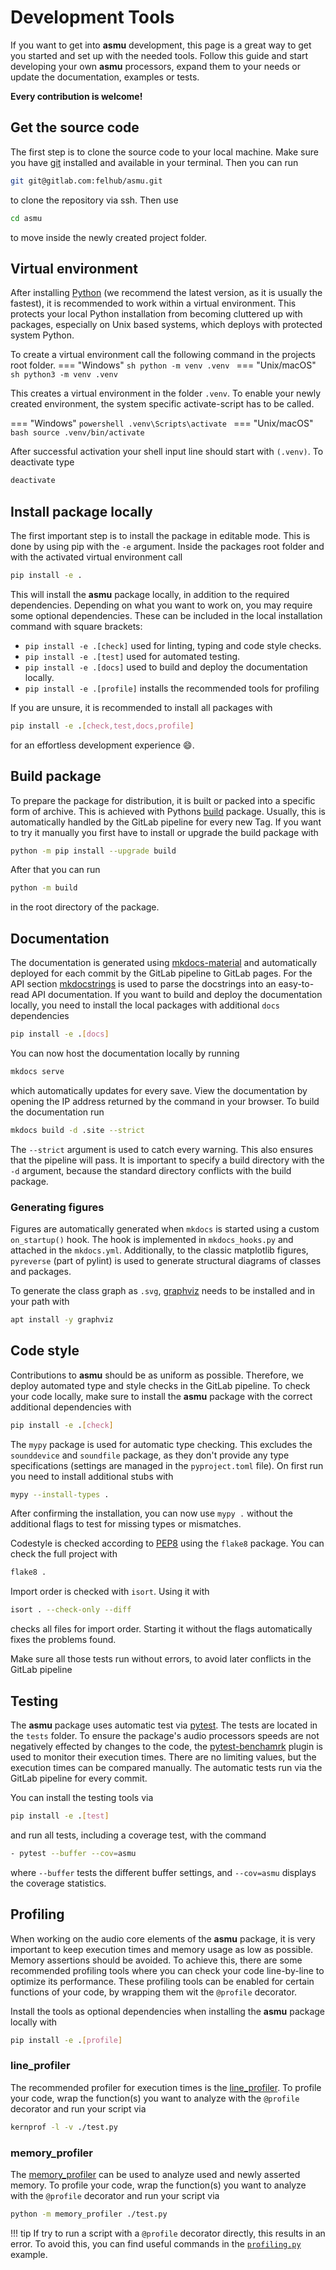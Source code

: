 # Development Tools

If you want to get into **asmu** development, this page is a great way to get you started and set up with the needed tools. Follow this guide and start developing your own **asmu** processors, expand them to your needs or update the documentation, examples or tests.

**Every contribution is welcome!**

## Get the source code

The first step is to clone the source code to your local machine. Make sure you have [git](https://git-scm.com/) installed and available in your terminal.
Then you can run
```sh
git git@gitlab.com:felhub/asmu.git
```
to clone the repository via ssh. Then use
```sh
cd asmu
```
to move inside the newly created project folder.

## Virtual environment

After installing [Python](https://www.python.org/) (we recommend the latest version, as it is usually the fastest), it is recommended to work within a virtual environment. 
This protects your local Python installation from becoming cluttered up with packages, especially on Unix based systems, which deploys with protected system Python.

To create a virtual environment call the following command in the projects root folder.
=== "Windows"
    ```sh
    python -m venv .venv
    ```
=== "Unix/macOS"
    ```sh
    python3 -m venv .venv
    ```

This creates a virtual environment in the folder `.venv`.
To enable your newly created environment, the system specific activate-script has to be called.

=== "Windows"
    ```powershell
    .venv\Scripts\activate
    ```
=== "Unix/macOS"
    ```bash
    source .venv/bin/activate
    ```

After successful activation your shell input line should start with `(.venv)`. To deactivate type
```sh
deactivate
```

## Install package locally

The first important step is to install the package in editable mode. This is done by using pip with the `-e` argument. Inside the packages root folder and with the activated virtual environment call
```sh
pip install -e .
```
This will install the **asmu** package locally, in addition to the required dependencies.
Depending on what you want to work on, you may require some optional dependencies.
These can be included in the local installation command with square brackets:

- `pip install -e .[check]` used for linting, typing and code style checks.
- `pip install -e .[test]` used for automated testing.
- `pip install -e .[docs]` used to build and deploy the documentation locally.
- `pip install -e .[profile]` installs the recommended tools for profiling

If you are unsure, it is recommended to install all packages with
```sh
pip install -e .[check,test,docs,profile]
```
for an effortless development experience :smile:.

## Build package

To prepare the package for distribution, it is built or packed into a specific form of archive. This is achieved with Pythons [build](https://pypi.org/project/build/) package. Usually, this is automatically handled by the GitLab pipeline for every new Tag. If you want to try it manually you first have to install or upgrade the build package with
```sh
python -m pip install --upgrade build
```
After that you can run
```sh
python -m build
```
in the root directory of the package.


## Documentation

The documentation is generated using [mkdocs-material](https://squidfunk.github.io/mkdocs-material) and automatically deployed for each commit by the GitLab pipeline to GitLab pages.
For the API section [mkdocstrings](https://mkdocstrings.github.io/) is used to parse the docstrings into an easy-to-read API documentation. If you want to build and deploy the documentation locally, you need to install the local packages with additional `docs` dependencies
```sh
pip install -e .[docs]
```
You can now host the documentation locally by running
```sh
mkdocs serve
```
which automatically updates for every save. View the documentation by opening the IP address returned by the command in your browser. To build the documentation run
```sh
mkdocs build -d .site --strict
```
The `--strict` argument is used to catch every warning. This also ensures that the pipeline will pass. It is important to specify a build directory with the `-d` argument, because the standard directory conflicts with the build package.

### Generating figures

Figures are automatically generated when `mkdocs` is started using a custom `on_startup()` hook. The hook is implemented in `mkdocs_hooks.py` and attached in the `mkdocs.yml`. Additionally, to the classic matplotlib figures, `pyreverse` (part of pylint) is used to generate structural diagrams of classes and packages. 

To generate the class graph as `.svg`, [graphviz](https://graphviz.org/) needs to be installed and in your path with
```sh
apt install -y graphviz
```

## Code style

Contributions to **asmu** should be as uniform as possible. Therefore, we deploy automated type and style checks in the GitLab pipeline. To check your code locally, make sure to install the **asmu** package with the correct additional dependencies with
```bash
pip install -e .[check]
```

The `mypy` package is used for automatic type checking. This excludes the `sounddevice` and `soundfile` package, as they don't provide any type specifications (settings are managed in the `pyproject.toml` file). On first run you need to install additional stubs with
```bash
mypy --install-types .
```
After confirming the installation, you can now use `mypy .` without the additional flags to test for missing types or mismatches.

Codestyle is checked according to [PEP8](https://peps.python.org/pep-0008/) using the `flake8` package. You can check the full project with
```sh
flake8 .
```

Import order is checked with `isort`. Using it with
```sh
isort . --check-only --diff 
```
checks all files for import order. Starting it without the flags automatically fixes the problems found.

Make sure all those tests run without errors, to avoid later conflicts in the GitLab pipeline

## Testing

The **asmu** package uses automatic test via [pytest](https://pypi.org/project/pytest/). The tests are located in the `tests` folder. To ensure the package's audio processors speeds are not negatively effected by changes to the code, the [pytest-benchamrk](https://pypi.org/project/pytest-benchmark/) plugin is used to monitor their execution times. There are no limiting values, but the execution times can be compared manually. The automatic tests run via the GitLab pipeline for every commit.

You can install the testing tools via
```bash
pip install -e .[test]
```
and run all tests, including a coverage test, with the command
```sh
- pytest --buffer --cov=asmu
```
where `--buffer` tests the different buffer settings, and `--cov=asmu` displays the coverage statistics.

## Profiling

When working on the audio core elements of the **asmu** package, it is very important to keep execution times and memory usage as low as possible. Memory assertions should be avoided. To achieve this, there are some recommended profiling tools where you can check your code line-by-line to optimize its performance. These profiling tools can be enabled for certain functions of your code, by wrapping them wit the `@profile` decorator.

Install the tools as optional dependencies when installing the **asmu** package locally with
```sh
pip install -e .[profile]
```

### line_profiler
The recommended profiler for execution times is the [line_profiler](https://pypi.org/project/line-profiler/). 
To profile your code, wrap the function(s) you want to analyze with the `@profile` decorator and run your script via
```sh
kernprof -l -v ./test.py
```

### memory_profiler
The [memory_profiler](https://pypi.org/project/memory-profiler/) can be used to analyze used and newly asserted memory. 
To profile your code, wrap the function(s) you want to analyze with the `@profile` decorator and run your script via
```sh
python -m memory_profiler ./test.py
```

!!! tip
    If try to run a script with a `@profile` decorator directly, this results in an error. To avoid this, you can find useful commands in the [`profiling.py`](examples.md#profilingpy) example.
